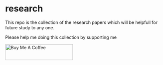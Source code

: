 # research

This repo is the collection of the research papers which will be helpfull for future study to any one. 

Please help me doing this collection by supporting me

<a href="https://www.buymeacoffee.com/vishchintu" target="_blank"><img src="https://cdn.buymeacoffee.com/buttons/default-blue.png" alt="Buy Me A Coffee" style="height: 51px !important;width: 217px !important;" ></a>

